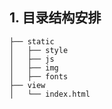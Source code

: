 ## 1. 目录结构安排

```
├── static
│   ├── style
│   ├── js
│   ├── img
│   ├── fonts
├── view
│   └── index.html
```